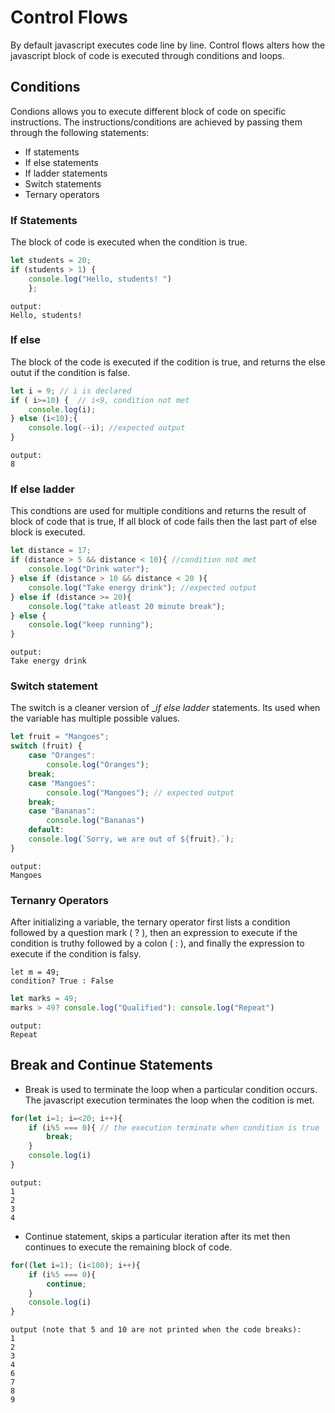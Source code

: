 # Control Flows  
By default javascript executes code line by line. Control flows alters how the javascript block of code is executed through conditions and loops.  

## Conditions  
Condions allows you to execute different  block of code on specific instructions. The instructions/conditions are achieved by passing them through the following statements:  
- If statements
- If else statements  
- If ladder statements
- Switch statements
- Ternary operators

### If Statements  
The block of code is executed when the condition is true.    
```js  
let students = 20;
if (students > 1) {
    console.log("Hello, students! ")
    };
```
    output:  
    Hello, students!
### If else  
The block of the code is executed if the codition is true,  and returns the else outut if the condition is false.  
```js
let i = 9; // i is declared
if ( i>=10) {  // i<9, condition not met
    console.log(i); 
} else (i<10);{
    console.log(--i); //expected output
}
```
    output:
    8

### If else ladder  
This condtions are used for multiple conditions and returns the result of block of code that is true, If all block of code fails then the last part of else block is executed.
```js
let distance = 17;
if (distance > 5 && distance < 10){ //condition not met
    console.log("Drink water"); 
} else if (distance > 10 && distance < 20 ){ 
    console.log("Take energy drink"); //expected output
} else if (distance >= 20){
    console.log("take atleast 20 minute break");
} else {
    console.log("keep running");
}
```
    output:
    Take energy drink


### Switch statement  
The switch is a cleaner version of __if else ladder_ statements. Its used when the variable has multiple possible values.
```js
let fruit = "Mangoes";
switch (fruit) {
    case "Oranges":
        console.log("Oranges");
    break;
    case "Mangoes":
        console.log("Mangoes"); // expected output
    break;
    case "Bananas":
        console.log("Bananas")
    default:
    console.log(`Sorry, we are out of ${fruit}.`);
}
```

    output:
    Mangoes

### Ternanry Operators  
After initializing a variable, the ternary operator first lists a condition followed by a question mark ( ? ), then an expression to execute if the condition is truthy followed by a colon ( : ), and finally the expression to execute if the condition is falsy.  

    let m = 49;
    condition? True : False
```js
let marks = 49;
marks > 49? console.log("Qualified"): console.log("Repeat")
```
    output:
    Repeat

## Break and Continue Statements  
- Break is used to terminate the loop when a particular condition occurs.  The javascript execution terminates the loop when the codition is met. 
```js
for(let i=1; i=<20; i++){
    if (i%5 === 0){ // the execution terminate when condition is true
        break; 
    }
    console.log(i)
}
```  
    output:
    1
    2
    3
    4
    

- Continue statement, skips a particular iteration after its met then continues to execute the remaining block of code.  
```js
for((let i=1); (i<100); i++){
    if (i%5 === 0){
        continue;
    }
    console.log(i)
}
```
    output (note that 5 and 10 are not printed when the code breaks):
    1
    2
    3
    4
    6
    7
    8
    9

